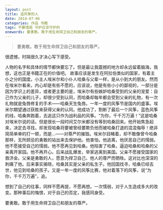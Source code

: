 ```yaml
---
layout: post
title: 追风筝的人
date: 2014-07-06
categories: 作品 书籍
tags: 不要懦弱 守护应该守护的
onewords: 要勇敢。敢于用生命捍卫自己和朋友的尊严。
---
```

> 要勇敢。敢于用生命捍卫自己和朋友的尊严。

很遗憾，时隔很久才决心写下感受。

人物的名字和具体的情节都快要忘了。但是最让我震撼的地方却永远留着脑海，我想，这也正是书籍正在的价值吧。
故事应该是发生在阿拉伯类似的国家，有着主仆之分的国度。小主人埃米尔和小仆人哈桑与父辈一样，是从小到大的朋友。然而在埃米尔看来，内心却是有些不愿的，应该说，他是有些小小的鄙视的，一部分是因为学识上的差异，或者更主要的是，埃米尔有些嫉妒哈桑受到的父亲的宠爱：自己作为父亲的儿子，却很少受到认同，而哈桑却每年都会受到父亲的礼物，有一次礼物就是兔唇修复的手术——哈桑天生兔唇。一年一度的风筝节是国内的盛事。埃米尔期望通过获胜来获得父亲的认同。他成功了，割断了最后一个风筝，蓝色风筝的线，哈桑奔跑着，去追这只作为战利品的风筝。“为你，千千万万遍！”这是哈桑对埃米尔说的话。但是很长一段时间艾尔米都没有等到哈桑回来。他开始焦急起来，决定去寻找，却发现哈桑将要被曾经要欺负他而被哈桑打退的混混侮辱！绝非简简单单的打一顿，而是…——对尊严的摧毁。埃米尔目睹着，却不敢像曾今哈桑那样，无所顾忌的勇敢的站出来去保护他。他害怕，他逃离，他厌恶自己的懦弱。他不愿接受自己的懦弱。他不愿再见到哈桑。他陷害了哈桑，逼迫哈桑和哈桑的父亲离开家园。他不再开心。后来战乱爆发，举家逃离到美国。父亲不愿接受国家的救济金。父亲是勇敢的人，愿意为捍卫自己、他人的尊严而牺牲。这对比也深深的刺痛了他。后来事实揭晓，哈桑其实是父亲的私生子。他回国找寻，哈桑已经去世，他见到哈桑的孩子。又是一年一度的风筝比赛，他对着落下的风筝，说“为你，千千万万遍”，追。

想到了自己的往事，同样不愿再提，不愿再想。一次懦弱，对于人生造成多大的改变。那种事后的悔恨，对于自己的否定，我感同身受。

要勇敢。敢于用生命捍卫自己和朋友的尊严。